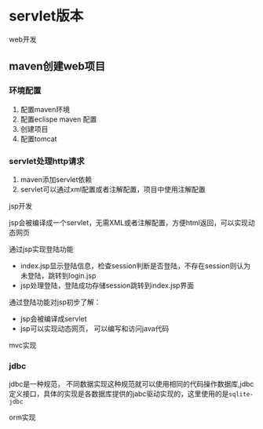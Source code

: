 # servlet版本

web开发

## maven创建web项目

### 环境配置

1. 配置maven环境
2. 配置eclispe maven 配置
3. 创建项目
4. 配置tomcat

### servlet处理http请求

1. maven添加servlet依赖
2. servlet可以通过xml配置或者注解配置，项目中使用注解配置

jsp开发

jsp会被编译成一个servlet，无需XML或者注解配置，方便html返回，可以实现动态网页

通过jsp实现登陆功能

- index.jsp显示登陆信息，检查session判断是否登陆，不存在session则认为未登陆，跳转到login.jsp
- jsp处理登陆，登陆成功存储session跳转到index.jsp界面

通过登陆功能对jsp初步了解：

- jsp会被编译成servlet
- jsp可以实现动态网页， 可以编写和访问java代码

mvc实现

### jdbc

jdbc是一种规范， 不同数据实现这种规范就可以使用相同的代码操作数据库,jdbc定义接口，具体的实现是各数据库提供的jabc驱动实现的，这里使用的是`sqlite-jdbc`

orm实现
